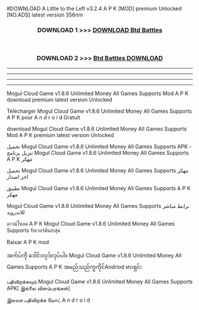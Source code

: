 #DOWNLOAD A Little to the Left v3.2.4 A P K [MOD] premium Unlocked [NO.ADS] latest version 356nm 



<div align="center">

<h3>DOWNLOAD 1 >>> <a href="https://getmod1.web.app/?judule=Btd Battles">DOWNLOAD Btd Battles</a></h3><br>

<h3>DOWNLOAD 2 >>> <a href="https://getmod1.web.app/?judule=Btd Battles">Btd Battles DOWNLOAD </a></h3>

</div>


----------------------------------------------------------

----------------------------------------------------------

----------------------------------------------------------

----------------------------------------------------------


Mogul Cloud Game v1.8.6 Unlimited Money All Games Supports  Mod A P K download premium latest version Unlocked

Télécharger  Mogul Cloud Game v1.8.6 Unlimited Money All Games Supports  A P K pour A n d r o i d Gratuit

download Mogul Cloud Game v1.8.6 Unlimited Money All Games Supports  Mod A P K premium latest version Unlocked

تحميل Mogul Cloud Game v1.8.6 Unlimited Money All Games Supports  APK - تنزيل برنامج Mogul Cloud Game v1.8.6 Unlimited Money All Games Supports  A P K مهكر

تحميل Mogul Cloud Game v1.8.6 Unlimited Money All Games Supports  مهكر اخر اصدار

تطبيق Mogul Cloud Game v1.8.6 Unlimited Money All Games Supports  A P K مهكر

Mogul Cloud Game v1.8.6 Unlimited Money All Games Supports  برابط مباشر للاندرويد

ดาวน์โหลด A P K Mogul Cloud Game v1.8.6 Unlimited Money All Games Supports  รับเวอร์ชันล่าสุด

Baixar A P K mod

အက်ပ်ကို ဒေါင်းလုဒ်လုပ်ပါ။ Mogul Cloud Game v1.8.6 Unlimited Money All Games Supports  A P K အမည်သည်ကူကိုင်Andriod ဗားရှင်း

பதிவிறக்கவும் Mogul Cloud Game v1.8.6 Unlimited Money All Games Supports  APK[ இல்லை விளம்பரங்கள்] 
 
இலவச பதிவிறக்க மோட் A n d r o i d



